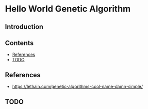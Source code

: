 # Hello World Genetic Algorithm

## Introduction

## Contents

- [References](#references)
- [TODO](#todo)

## References

- https://lethain.com/genetic-algorithms-cool-name-damn-simple/

## TODO
